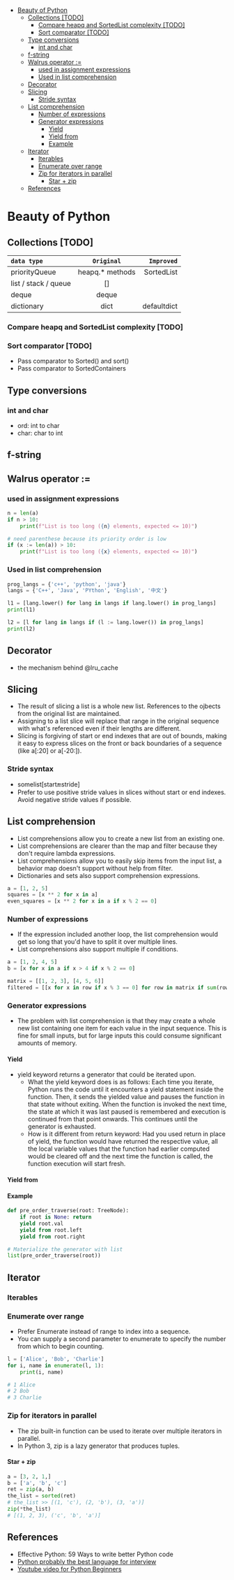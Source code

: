 - [Beauty of Python](#beauty-of-python)
  - [Collections \[TODO\]](#collections-todo)
    - [Compare heapq and SortedList complexity \[TODO\]](#compare-heapq-and-sortedlist-complexity-todo)
    - [Sort comparator \[TODO\]](#sort-comparator-todo)
  - [Type conversions](#type-conversions)
    - [int and char](#int-and-char)
  - [f-string](#f-string)
  - [Walrus operator :=](#walrus-operator-)
    - [used in assignment expressions](#used-in-assignment-expressions)
    - [Used in list comprehension](#used-in-list-comprehension)
  - [Decorator](#decorator)
  - [Slicing](#slicing)
    - [Stride syntax](#stride-syntax)
  - [List comprehension](#list-comprehension)
    - [Number of expressions](#number-of-expressions)
    - [Generator expressions](#generator-expressions)
      - [Yield](#yield)
      - [Yield from](#yield-from)
      - [Example](#example)
  - [Iterator](#iterator)
    - [Iterables](#iterables)
    - [Enumerate over range](#enumerate-over-range)
    - [Zip for iterators in parallel](#zip-for-iterators-in-parallel)
      - [Star + zip](#star--zip)
  - [References](#references)

# Beauty of Python

## Collections \[TODO\]

| `data type` | `Original` | `Improved` |
| :--- | :---: | ---: |
| priorityQueue | heapq.\* methods | SortedList |
| list / stack / queue | \[\] |  |
| deque | deque |  |
| dictionary | dict | defaultdict |

### Compare heapq and SortedList complexity \[TODO\]

### Sort comparator \[TODO\]

* Pass comparator to Sorted\(\) and sort\(\)
* Pass comparator to SortedContainers 

## Type conversions

### int and char

* ord: int to char
* char: char to int

## f-string

## Walrus operator :=
### used in assignment expressions

```py
n = len(a)
if n > 10:
    print(f"List is too long ({n} elements, expected <= 10)")

# need parenthese because its priority order is low
if (x := len(a)) > 10:     
    print(f"List is too long ({x} elements, expected <= 10)")
```

### Used in list comprehension

```py
prog_langs = {'c++', 'python', 'java'}
langs = {'C++', 'Java', 'PYthon', 'English', '中文'}

l1 = [lang.lower() for lang in langs if lang.lower() in prog_langs]
print(l1)

l2 = [l for lang in langs if (l := lang.lower()) in prog_langs]
print(l2)
```

## Decorator
* the mechanism behind @lru_cache

## Slicing
* The result of slicing a list is a whole new list. References to the ojbects from the original list are maintained. 
* Assigning to a list slice will replace that range in the original sequence with what's referenced even if their lengths are different. 
* Slicing is forgiving of start or end indexes that are out of bounds, making it easy to express slices on the front or back boundaries of a sequence (like a[:20] or a[-20:]).

### Stride syntax
* somelist[start:end:stride]
* Prefer to use positive stride values in slices without start or end indexes. Avoid negative stride values if possible. 

## List comprehension
* List comprehensions allow you to create a new list from an existing one. 
* List comprehensions are clearer than the map and filter because they don't require lambda expressions. 
* List comprehensions allow you to easily skip items from the input list, a behavior map doesn't support without help from filter. 
* Dictionaries and sets also support comprehension expressions. 

```py
a = [1, 2, 5]
squares = [x ** 2 for x in a]
even_squares = [x ** 2 for x in a if x % 2 == 0]
```

### Number of expressions
* If the expression included another loop, the list comprehension would get so long that you'd have to split it over multiple lines. 
* List comprehensions also support multiple if conditions. 

```py
a = [1, 2, 4, 5]
b = [x for x in a if x > 4 if x % 2 == 0]

matrix = [[1, 2, 3], [4, 5, 6]]
filtered = [[x for x in row if x % 3 == 0] for row in matrix if sum(row) >= 10]
```

### Generator expressions
* The problem with list comprehension is that they may create a whole new list containing one item for each value in the input sequence. This is fine for small inputs, but for large inputs this could consume significant amounts of memory. 

#### Yield
* yield keyword returns a generator that could be iterated upon. 
  * What the yield keyword does is as follows: Each time you iterate, Python runs the code until it encounters a yield statement inside the function. Then, it sends the yielded value and pauses the function in that state without exiting. When the function is invoked the next time, the state at which it was last paused is remembered and execution is continued from that point onwards. This continues until the generator is exhausted.
  * How is it different from return keyword: Had you used return in place of yield, the function would have returned the respective value, all the local variable values that the function had earlier computed would be cleared off and the next time the function is called, the function execution will start fresh.

#### Yield from


#### Example

```py
def pre_order_traverse(root: TreeNode):
    if root is None: return
    yield root.val
    yield from root.left
    yield from root.right

# Materialize the generator with list
list(pre_order_traverse(root))
```

## Iterator
### Iterables

### Enumerate over range
* Prefer Enumerate instead of range to index into a sequence. 
* You can supply a second parameter to enumerate to specify the number from which to begin counting. 

```py
l = ['Alice', 'Bob', 'Charlie']
for i, name in enumerate(l, 1):
    print(i, name)

# 1 Alice
# 2 Bob
# 3 Charlie
```

### Zip for iterators in parallel
* The zip built-in function can be used to iterate over multiple iterators in parallel. 
* In Python 3, zip is a lazy generator that produces tuples. 

#### Star + zip

```python
a = [3, 2, 1,]
b = ['a', 'b', 'c']
ret = zip(a, b)
the_list = sorted(ret)  
# the_list >> [(1, 'c'), (2, 'b'), (3, 'a')]
zip(*the_list)
# [(1, 2, 3), ('c', 'b', 'a')]
```

## References
* Effective Python: 59 Ways to write better Python code
* [Python probably the best language for interview](https://www.kunxi.org/2020/01/python-probably-best-language-for-interview/) 
* [Youtube video for Python Beginners](https://m.youtube.com/channel/UC46xhU1EH7aywEgvA9syS3w)